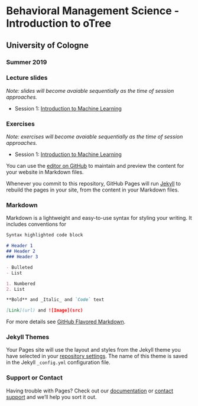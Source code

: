 # Behavioral Management Science - Introduction to oTree
## University of Cologne
### Summer 2019

### Lecture slides
_Note: slides will become avaiable sequentially as the time of session approaches._
- Session 1: [Introduction to Machine Learning](https://raw.githubusercontent.com/jeshan49/eemp2/master/L1.pdf)

### Exercises
_Note: exercises will become avaiable sequentially as the time of session approaches._
- Session 1: [Introduction to Machine Learning](https://raw.githubusercontent.com/jeshan49/eemp2/master/L1.pdf)


You can use the [editor on GitHub](https://github.com/jeshan49/bms2019/edit/master/index.md) to maintain and preview the content for your website in Markdown files.

Whenever you commit to this repository, GitHub Pages will run [Jekyll](https://jekyllrb.com/) to rebuild the pages in your site, from the content in your Markdown files.

### Markdown

Markdown is a lightweight and easy-to-use syntax for styling your writing. It includes conventions for

```markdown
Syntax highlighted code block

# Header 1
## Header 2
### Header 3

- Bulleted
- List

1. Numbered
2. List

**Bold** and _Italic_ and `Code` text

[Link](url) and ![Image](src)
```

For more details see [GitHub Flavored Markdown](https://guides.github.com/features/mastering-markdown/).

### Jekyll Themes

Your Pages site will use the layout and styles from the Jekyll theme you have selected in your [repository settings](https://github.com/jeshan49/bms2019/settings). The name of this theme is saved in the Jekyll `_config.yml` configuration file.

### Support or Contact

Having trouble with Pages? Check out our [documentation](https://help.github.com/categories/github-pages-basics/) or [contact support](https://github.com/contact) and we’ll help you sort it out.
